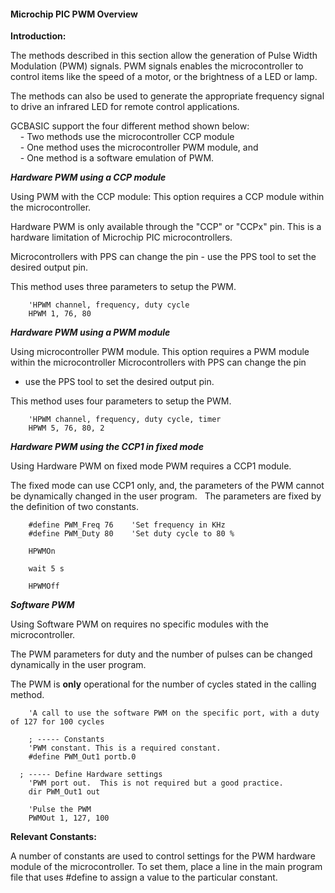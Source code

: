 <div class="section">

<div class="titlepage">

<div>

<div>

#### <span id="microchip_pic_pwm_overview"></span>Microchip PIC PWM Overview

</div>

</div>

</div>

<span class="strong">**Introduction:**</span>

The methods described in this section allow the generation of Pulse
Width Modulation (PWM) signals. PWM signals enables the microcontroller
to control items like the speed of a motor, or the brightness of a LED
or lamp.  

The methods can also be used to generate the appropriate frequency
signal to drive an infrared LED for remote control applications.  

GCBASIC support the four different method shown below:  
    - Two methods use the microcontroller CCP module  
    - One method uses the microcontroller PWM module, and  
    - One method is a software emulation of PWM.  

<span class="strong">**<span class="emphasis">*Hardware PWM using a CCP
module*</span>**</span>

Using PWM with the CCP module: This option requires a CCP module within
the microcontroller.  

Hardware PWM is only available through the "CCP" or "CCPx" pin. This is
a hardware limitation of Microchip PIC microcontrollers.  

Microcontrollers with PPS can change the pin - use the PPS tool to set
the desired output pin.  

This method uses three parameters to setup the PWM.

``` screen
    'HPWM channel, frequency, duty cycle
    HPWM 1, 76, 80
```

<span class="strong">**<span class="emphasis">*Hardware PWM using a PWM
module*</span>**</span>

Using microcontroller PWM module. This option requires a PWM module
within the microcontroller Microcontrollers with PPS can change the pin
- use the PPS tool to set the desired output pin.  

This method uses four parameters to setup the PWM.

``` screen
    'HPWM channel, frequency, duty cycle, timer
    HPWM 5, 76, 80, 2
```

<span class="strong">**<span class="emphasis">*Hardware PWM using the
CCP1 in fixed mode*</span>**</span>

Using Hardware PWM on fixed mode PWM requires a CCP1 module.

The fixed mode can use CCP1 only, and, the parameters of the PWM cannot
be dynamically changed in the user program.   The parameters are fixed
by the definition of two constants.

``` screen
    #define PWM_Freq 76    'Set frequency in KHz
    #define PWM_Duty 80    'Set duty cycle to 80 %

    HPWMOn

    wait 5 s

    HPWMOff
```

<span class="strong">**<span class="emphasis">*Software
PWM*</span>**</span>

Using Software PWM on requires no specific modules with the
microcontroller.  

The PWM parameters for duty and the number of pulses can be changed
dynamically in the user program.  

The PWM is <span class="strong">**only**</span> operational for the
number of cycles stated in the calling method.  

``` screen
    'A call to use the software PWM on the specific port, with a duty of 127 for 100 cycles

    ; ----- Constants
    'PWM constant. This is a required constant.
    #define PWM_Out1 portb.0

  ; ----- Define Hardware settings
    'PWM port out.  This is not required but a good practice.
    dir PWM_Out1 out

    'Pulse the PWM
    PWMOut 1, 127, 100
```

<span class="strong">**Relevant Constants:**</span>

A number of constants are used to control settings for the PWM hardware
module of the microcontroller. To set them, place a line in the main
program file that uses \#define to assign a value to the particular
constant.  

</div>

